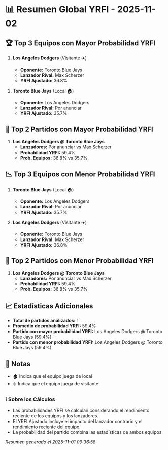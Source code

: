# 📊 Resumen Global YRFI - 2025-11-02

## 🏆 Top 3 Equipos con Mayor Probabilidad YRFI

1. **Los Angeles Dodgers** (Visitante ✈️)
   - **Oponente:** Toronto Blue Jays
   - **Lanzador Rival:** Max Scherzer
   - **YRFI Ajustado:** 36.8%

2. **Toronto Blue Jays** (Local 🏠)
   - **Oponente:** Los Angeles Dodgers
   - **Lanzador Rival:** Por anunciar
   - **YRFI Ajustado:** 35.7%

## 🎯 Top 2 Partidos con Mayor Probabilidad YRFI

1. **Los Angeles Dodgers @ Toronto Blue Jays**
   - **Lanzadores:** Por anunciar vs Max Scherzer
   - **Probabilidad YRFI:** 59.4%
   - **Prob. Equipos:** 36.8% vs 35.7%

## 📉 Top 3 Equipos con Menor Probabilidad YRFI

1. **Toronto Blue Jays** (Local 🏠)
   - **Oponente:** Los Angeles Dodgers
   - **Lanzador Rival:** Por anunciar
   - **YRFI Ajustado:** 35.7%

2. **Los Angeles Dodgers** (Visitante ✈️)
   - **Oponente:** Toronto Blue Jays
   - **Lanzador Rival:** Max Scherzer
   - **YRFI Ajustado:** 36.8%

## 🛑 Top 2 Partidos con Menor Probabilidad YRFI

1. **Los Angeles Dodgers @ Toronto Blue Jays**
   - **Lanzadores:** Por anunciar vs Max Scherzer
   - **Probabilidad YRFI:** 59.4%
   - **Prob. Equipos:** 36.8% vs 35.7%

## 📈 Estadísticas Adicionales

- **Total de partidos analizados:** 1
- **Promedio de probabilidad YRFI:** 59.4%
- **Partido con mayor probabilidad YRFI:** Los Angeles Dodgers @ Toronto Blue Jays (59.4%)
- **Partido con menor probabilidad YRFI:** Los Angeles Dodgers @ Toronto Blue Jays (59.4%)

## 📝 Notas

- 🏠 Indica que el equipo juega de local
- ✈️ Indica que el equipo juega de visitante

### ℹ️ Sobre los Cálculos
- Las probabilidades YRFI se calculan considerando el rendimiento reciente de los equipos y los lanzadores.
- El YRFI Ajustado incluye el impacto del lanzador contrario y el rendimiento reciente del equipo.
- La probabilidad del partido combina las estadísticas de ambos equipos.

*Resumen generado el 2025-11-01 09:36:58*